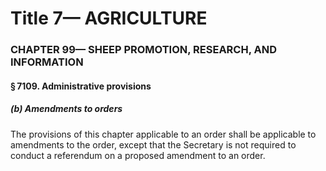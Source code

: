 
# Title 7— AGRICULTURE
### CHAPTER 99— SHEEP PROMOTION, RESEARCH, AND INFORMATION
#### § 7109. Administrative provisions
##### (b) Amendments to orders

The provisions of this chapter applicable to an order shall be applicable to amendments to the order, except that the Secretary is not required to conduct a referendum on a proposed amendment to an order.
